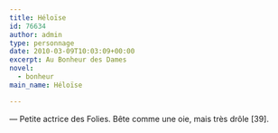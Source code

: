 ```yaml
---
title: Héloïse
id: 76634
author: admin
type: personnage
date: 2010-03-09T10:03:09+00:00
excerpt: Au Bonheur des Dames
novel:
  - bonheur
main_name: Héloïse

---
```

— Petite actrice des Folies. Bête comme une oie, mais très drôle [39]. 